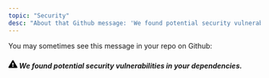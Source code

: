 ```yaml
---
topic: "Security"
desc: "About that Github message: 'We found potential security vulnerabilities in your project' and how to fix it"
---
```


You may sometimes see this message in your repo on Github:

<div class="flash flash-warn mt-3">
 <h5 class="mb-1" style="display-inline">
 <svg height="18" class="octicon octicon-alert mr-1" viewBox="0 0 16 16" version="1.1" width="18" aria-hidden="true"><path fill-rule="evenodd" d="M8.893 1.5c-.183-.31-.52-.5-.887-.5s-.703.19-.886.5L.138 13.499a.98.98 0 0 0 0 1.001c.193.31.53.501.886.501h13.964c.367 0 .704-.19.877-.5a1.03 1.03 0 0 0 .01-1.002L8.893 1.5zm.133 11.497H6.987v-2.003h2.039v2.003zm0-3.004H6.987V5.987h2.039v4.006z"/></svg>
 We found potential security vulnerabilities in your dependencies.
 </h5> 
</div>


